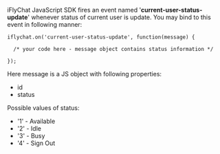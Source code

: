 iFlyChat JavaScript SDK fires an event named '**current-user-status-update**' whenever status of current user is update. You may bind to this event in following manner:
~~~
iflychat.on('current-user-status-update', function(message) {
  
  /* your code here - message object contains status information */

});
~~~

Here message is a JS object with following properties:

* id
* status

Possible values of status:

* '1' - Available
* '2' - Idle
* '3' - Busy
* '4' - Sign Out
